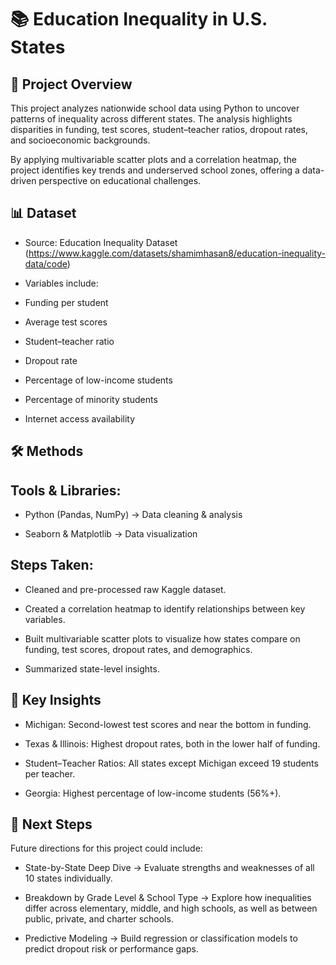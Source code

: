 # 📚 Education Inequality in U.S. States
## 📖 Project Overview

This project analyzes nationwide school data using Python to uncover patterns of inequality across different states. The analysis highlights disparities in funding, test scores, student–teacher ratios, dropout rates, and socioeconomic backgrounds.

By applying multivariable scatter plots and a correlation heatmap, the project identifies key trends and underserved school zones, offering a data-driven perspective on educational challenges.

## 📊 Dataset

- Source: Education Inequality Dataset (https://www.kaggle.com/datasets/shamimhasan8/education-inequality-data/code)

- Variables include:

- Funding per student

- Average test scores

- Student–teacher ratio

- Dropout rate

- Percentage of low-income students

- Percentage of minority students

- Internet access availability

## 🛠️ Methods

## Tools & Libraries:

- Python (Pandas, NumPy) → Data cleaning & analysis

- Seaborn & Matplotlib → Data visualization

## Steps Taken:

- Cleaned and pre-processed raw Kaggle dataset.

- Created a correlation heatmap to identify relationships between key variables.

- Built multivariable scatter plots to visualize how states compare on funding, test scores, dropout rates, and demographics.

- Summarized state-level insights.

## 🔑 Key Insights

- Michigan: Second-lowest test scores and near the bottom in funding.

- Texas & Illinois: Highest dropout rates, both in the lower half of funding.

- Student–Teacher Ratios: All states except Michigan exceed 19 students per teacher.

- Georgia: Highest percentage of low-income students (56%+).

## 🚀 Next Steps

Future directions for this project could include:

- State-by-State Deep Dive → Evaluate strengths and weaknesses of all 10 states individually.

- Breakdown by Grade Level & School Type → Explore how inequalities differ across elementary, middle, and high schools, as well as between public, private, and charter schools.

- Predictive Modeling → Build regression or classification models to predict dropout risk or performance gaps.
